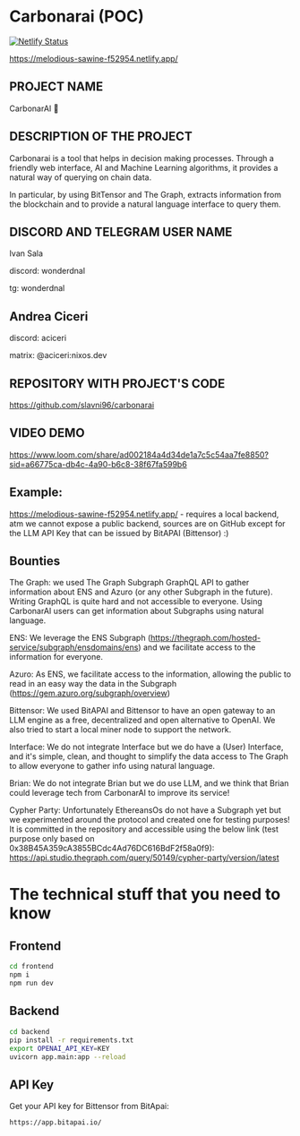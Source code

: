 # Carbonarai (POC)

[![Netlify Status](https://api.netlify.com/api/v1/badges/3e468748-681a-4f13-b9bd-c59f460675c5/deploy-status)](https://app.netlify.com/sites/melodious-sawine-f52954/deploys)

https://melodious-sawine-f52954.netlify.app/

## PROJECT NAME
CarbonarAI 🍝

## DESCRIPTION OF THE PROJECT
Carbonarai is a tool that helps in decision making processes. Through a friendly web interface, AI and Machine Learning algorithms, it provides a natural way of querying on chain data.

In particular, by using BitTensor and The Graph, extracts information from the blockchain and to provide a natural language interface to query them.

## DISCORD AND TELEGRAM USER NAME 
Ivan Sala

discord: wonderdnal

tg: wonderdnal

## Andrea Ciceri
discord: aciceri

matrix: @aciceri:nixos.dev

## REPOSITORY WITH PROJECT'S CODE 
https://github.com/slavni96/carbonarai

## VIDEO DEMO 
https://www.loom.com/share/ad002184a4d34de1a7c5c54aa7fe8850?sid=a66775ca-db4c-4a90-b6c8-38f67fa599b6

## Example:
https://melodious-sawine-f52954.netlify.app/ - requires a local backend, atm we cannot expose a public backend, sources are on GitHub except for the LLM API Key that can be issued by BitAPAI (Bittensor) :)

## Bounties 
The Graph: we used The Graph Subgraph GraphQL API to gather information about ENS and Azuro (or any other Subgraph in the future). Writing GraphQL is quite hard and not accessible to everyone. Using CarbonarAI users can get information about Subgraphs using natural language.

ENS: We leverage the ENS Subgraph (https://thegraph.com/hosted-service/subgraph/ensdomains/ens) and we facilitate access to the information for everyone.

Azuro: As ENS, we facilitate access to the information, allowing the public to read in an easy way the data in the Subgraph (https://gem.azuro.org/subgraph/overview)

Bittensor: We used BitAPAI and Bittensor to have an open gateway to an LLM engine as a free, decentralized and open alternative to OpenAI. We also tried to start a local miner node to support the network.

Interface: We do not integrate Interface but we do have a (User) Interface, and it's simple, clean, and thought to simplify the data access to The Graph to allow everyone to gather info using natural language.

Brian: We do not integrate Brian but we do use LLM, and we think that Brian could leverage tech from CarbonarAI to improve its service!

Cypher Party: Unfortunately EthereansOs do not have a Subgraph yet but we experimented around the protocol and created one for testing purposes! It is committed in the repository and accessible using the below link (test purpose only based on 0x38B45A359cA3855BCdc4Ad76DC616BdF2f58a0f9):
https://api.studio.thegraph.com/query/50149/cypher-party/version/latest

# The technical stuff that you need to know
## Frontend

```bash
cd frontend
npm i
npm run dev
```

## Backend

```bash
cd backend
pip install -r requirements.txt
export OPENAI_API_KEY=KEY
uvicorn app.main:app --reload
```

## API Key

Get your API key for Bittensor from BitApai:

```https://app.bitapai.io/```